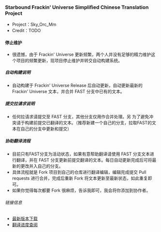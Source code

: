 ### Starbound Frackin' Universe Simplified Chinese Translation Project
* Project：Sky_Orc_Mm
* Credit：TODO

#### 停止维护
* 很遗憾，由于 Frackin' Universe 更新频繁，两个人并没有足够的精力维护这个项目的频繁更新，现项目停止维护并转交自动构建系统。

##### 自动构建说明
* 自动构建于 Frackin' Universe Release 后自动更新，自动更新最新的 Frackin' Universe 文本，并合并 FAST 分支中已有的文本。

##### 提交拉请求说明
* 任何拉请求请提交至 FAST 分支，其他分支仅用作合并处理。另 为了避免冲突请于构建前提交已翻译的文本。（推荐新建一个自己的分支，拉取FAST的文本在自己的分支中更新和提交）

##### 协助翻译流程
* 目前只有FAST分支为活动状态，如果有意帮助翻译请使用 FAST 分支文本进行翻译，并在 FAST 分支更新前提交翻译的文本。每日自动更新完成后可将最新的更改并入自己的分支。
* 具体流程就是 Fork 项目到自己的仓库进行翻译编辑，编辑完成提交 Pull requests 进行合并，完成后重新 Fork 将文本更新至最新状态，如此重复即可。
* 如果你觉得每次都要 Fork 很麻烦，告诉我即可，我会将你添加到协作者。

###### 链接信息
* [最新版本下载](https://github.com/ProjectSky/FrackinUniverse-sChinese-Project/releases)
* [翻译进度查阅](https://github.zomboid.cn)
